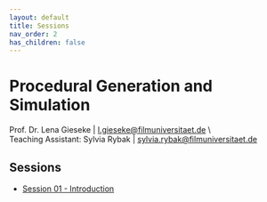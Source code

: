 ```yaml
---
layout: default
title: Sessions
nav_order: 2
has_children: false
---
```


# Procedural Generation and Simulation

Prof. Dr. Lena Gieseke \| l.gieseke@filmuniversitaet.de \  
Teaching Assistant: Sylvia Rybak \| sylvia.rybak@filmuniversitaet.de


## Sessions

* [Session 01 - Introduction](01_intro/README.md)


<!-- 

* [Session 02 - Houdini](02_houdini/README.md)
* [Session 03](03_mathsbeauty/README.md)
* [Session 04 - Functions](04_functions/README.md)
* [Session 05 - Tilings](05_tilings/README.md)
* [Session 06 - Noise](06_noise/README.md)
* [Session 07 - Dynamics](07_dynamics/README.md)
* [Session 08 - Particles](08_particles/README.md)
* [Session 09 - Fluids](09_fluids/README.md)
* [Session 10 - WrapUp & Final Project](10_wrapup/README.md)

 -->
